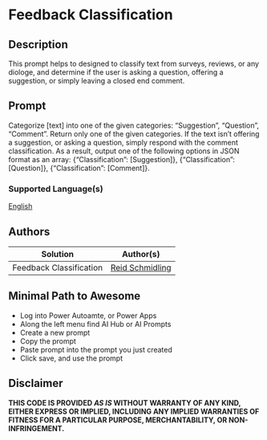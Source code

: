 # Feedback Classification

## Description

This prompt helps to designed to classify text from surveys, reviews, or any diologe, and determine if the user is asking a question, offering a suggestion, or simply leaving a closed end comment.

## Prompt

Categorize [text] into one of the given categories: “Suggestion”, “Question”, “Comment”. Return only one of the given categories. If the text isn’t offering a suggestion, or asking a question, simply respond with the comment classification. As a result, output one of the following options in JSON format as an array: {“Classification”: [Suggestion]}, {“Classification”: [Question]}, {“Classification”: [Comment]}.

### Supported Language(s)

[English](./en-us/prompt.md)

## Authors

Solution|Author(s)
--------|---------
Feedback Classification | [Reid Schmidling](https://github.com/schmid1208)

## Minimal Path to Awesome

* Log into Power Autoamte, or Power Apps
* Along the left menu find AI Hub or AI Prompts
* Create a new prompt
* Copy the prompt
* Paste prompt into the prompt you just created
* Click save, and use the prompt

## Disclaimer

**THIS CODE IS PROVIDED *AS IS* WITHOUT WARRANTY OF ANY KIND, EITHER EXPRESS OR IMPLIED, INCLUDING ANY IMPLIED WARRANTIES OF FITNESS FOR A PARTICULAR PURPOSE, MERCHANTABILITY, OR NON-INFRINGEMENT.**